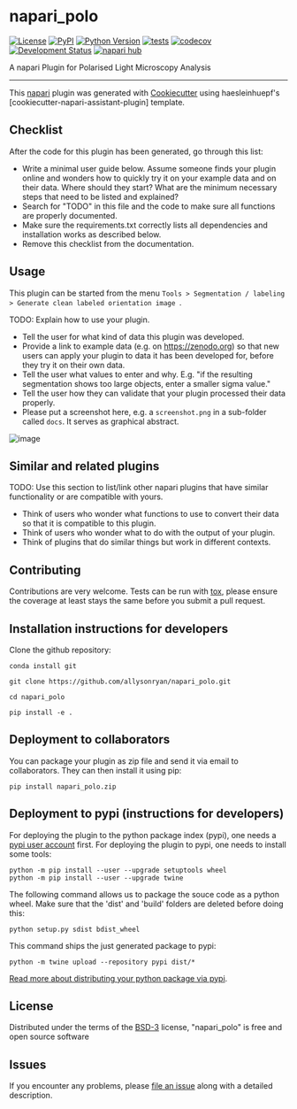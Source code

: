 # napari_polo

[![License](https://img.shields.io/pypi/l/napari_polo.svg?color=green)](https://github.com/allysonryan/napari_polo/raw/master/LICENSE)
[![PyPI](https://img.shields.io/pypi/v/napari_polo.svg?color=green)](https://pypi.org/project/napari_polo)
[![Python Version](https://img.shields.io/pypi/pyversions/napari_polo.svg?color=green)](https://python.org)
[![tests](https://github.com/allysonryan/napari_polo/workflows/tests/badge.svg)](https://github.com/allysonryan/napari_polo/actions)
[![codecov](https://codecov.io/gh/allysonryan/napari_polo/branch/master/graph/badge.svg)](https://codecov.io/gh/allysonryan/napari_polo)
[![Development Status](https://img.shields.io/pypi/status/napari_polo.svg)](https://en.wikipedia.org/wiki/Software_release_life_cycle#Alpha)
[![napari hub](https://img.shields.io/endpoint?url=https://api.napari-hub.org/shields/napari_polo)](https://napari-hub.org/plugins/napari_polo)

A napari Plugin for Polarised Light Microscopy Analysis

----------------------------------

This [napari] plugin was generated with [Cookiecutter] using haesleinhuepf's [cookiecutter-napari-assistant-plugin] template.

## Checklist
After the code for this plugin has been generated, go through this list:
* Write a minimal user guide below. Assume someone finds your plugin online and wonders how to quickly try it on your example data and on their data. Where should they start? What are the minimum necessary steps that need to be listed and explained? 
* Search for "TODO" in this file and the code to make sure all functions are properly documented.
* Make sure the requirements.txt correctly lists all dependencies and installation works as described below.
* Remove this checklist from the documentation.

## Usage

This plugin can be started from the menu `Tools > Segmentation / labeling > Generate clean labeled orientation image `.

TODO: Explain how to use your plugin.
* Tell the user for what kind of data this plugin was developed.
* Provide a link to example data (e.g. on https://zenodo.org) so that new users can apply your plugin to data it has been developed for, before they try it on their own data.
* Tell the user what values to enter and why. E.g. "if the resulting segmentation shows too large objects, enter a smaller sigma value."
* Tell the user how they can validate that your plugin processed their data properly.
* Please put a screenshot here, e.g. a `screenshot.png` in a sub-folder called `docs`. It serves as graphical abstract.

![image](https://github.com/allysonryan/napari_polo//raw/main/docs/screenshot.png)

<!-- TODO: uncomment this as soon as your plugin has been deployed to pypi (see instructions below)
## Installation

You can install `napari_polo` via [pip]:

    pip install napari_polo
-->

## Similar and related plugins

TODO: Use this section to list/link other napari plugins that have similar functionality or are compatible with yours.
* Think of users who wonder what functions to use to convert their data so that it is compatible to this plugin.
* Think of users who wonder what to do with the output of your plugin.
* Think of plugins that do similar things but work in different contexts.

## Contributing

Contributions are very welcome. Tests can be run with [tox], please ensure
the coverage at least stays the same before you submit a pull request.

## Installation instructions for developers

Clone the github repository:

```
conda install git

git clone https://github.com/allysonryan/napari_polo.git

cd napari_polo

pip install -e .
```

## Deployment to collaborators

You can package your plugin as zip file and send it via email to collaborators. They can then install it using pip:

```
pip install napari_polo.zip
```

## Deployment to pypi (instructions for developers)

For deploying the plugin to the python package index (pypi), one needs a [pypi user account](https://pypi.org/account/register/) 
first. For deploying the plugin to pypi, one needs to install some tools:

```
python -m pip install --user --upgrade setuptools wheel
python -m pip install --user --upgrade twine
```

The following command allows us to package the souce code as a python wheel. Make sure that the 'dist' and 'build' folders are deleted before doing this:

```
python setup.py sdist bdist_wheel
```

This command ships the just generated package to pypi:

```
python -m twine upload --repository pypi dist/*
```

[Read more about distributing your python package via pypi](https://realpython.com/pypi-publish-python-package/#publishing-to-pypi).


## License

Distributed under the terms of the [BSD-3] license,
"napari_polo" is free and open source software

## Issues

If you encounter any problems, please [file an issue] along with a detailed description.

[napari]: https://github.com/napari/napari
[Cookiecutter]: https://github.com/audreyr/cookiecutter
[@napari]: https://github.com/napari
[MIT]: http://opensource.org/licenses/MIT
[BSD-3]: http://opensource.org/licenses/BSD-3-Clause
[GNU GPL v3.0]: http://www.gnu.org/licenses/gpl-3.0.txt
[GNU LGPL v3.0]: http://www.gnu.org/licenses/lgpl-3.0.txt
[Apache Software License 2.0]: http://www.apache.org/licenses/LICENSE-2.0
[Mozilla Public License 2.0]: https://www.mozilla.org/media/MPL/2.0/index.txt
[cookiecutter-napari-plugin]: https://github.com/haesleinhuepf/cookiecutter-napari-assistant-plugin
[file an issue]: https://github.com/allysonryan/napari_polo/issues
[napari]: https://github.com/napari/napari
[tox]: https://tox.readthedocs.io/en/latest/
[pip]: https://pypi.org/project/pip/
[PyPI]: https://pypi.org/

